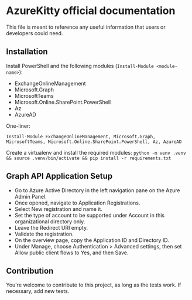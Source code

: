 # AzureKitty official documentation
This file is meant to reference any useful information that users or developers could need.

## Installation
Install PowerShell and the following modules (`Install-Module <module-name>`):
- ExchangeOnlineManagement
- Microsoft.Graph
- MicrosoftTeams
- Microsoft.Online.SharePoint.PowerShell
- Az
- AzureAD

One-liner:
```PS
Install-Module ExchangeOnlineManagement, Microsoft.Graph, MicrosoftTeams, Microsoft.Online.SharePoint.PowerShell, Az, AzureAD
```

Create a virtualenv and install the required modules:
`python -m venv .venv && source .venv/bin/activate && pip install -r requirements.txt`

## Graph API Application Setup
- Go to Azure Active Directory in the left navigation pane on the Azure Admin Panel.
- Once opened, navigate to Application Registrations.
- Select New registration and name it.
- Set the type of account to be supported under Account in this organizational directory only.
- Leave the Redirect URI empty.
- Validate the registration.
- On the overview page, copy the Application ID and Directory ID.
- Under Manage, choose Authentication > Advanced settings, then set Allow public client flows to Yes, and then Save.

## Contribution
You're welcome to contribute to this project, as long as the tests work. If necessary, add new tests.
